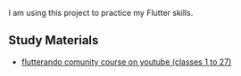 I am using this project to practice my Flutter skills.

## Study Materials
* [flutterando comunity course on youtube (classes 1 to 27)](https://www.youtube.com/playlist?list=PLlBnICoI-g-d-J57QIz6Tx5xtUDGQdBFB)